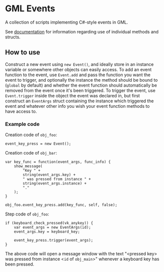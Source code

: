 # GML Events
A collection of scripts implementing C#-style events in GML.

See [documentation](DOCS.md) for information regarding use of individual methods and structs.



## How to use
Construct a new event using `new Event()`, and ideally store in an instance variable or somewhere other objects can easily access. To add an event function to the event, use `Event.add` and pass the function you want the event to trigger, and optionally the instance the method should be bound to (`global` by default) and whether the event function should automatically be removed from the event once it's been triggered. To trigger the event, use `Event.trigger` inside the object the event was declared in, but first construct an `EventArgs` struct containing the instance which triggered the event and whatever other info you wish your event function methods to have access to.

### Example code
Creation code of `obj_foo`:
```gml
event_key_press = new Event();
```

Creation code of `obj_bar`:
```gml
var key_func = function(event_args, func_info) {
	show_message(
		"Key " +
		string(event_args.key) +
		" was pressed from instance " +
		string(event_args.instance) +
		"."
	);
}

obj_foo.event_key_press.add(key_func, self, false);
```

Step code of `obj_foo`:
```gml
if (keyboard_check_pressed(vk_anykey)) {
	var event_args = new EventArgs(id);
	event_args.key = keyboard_key;
	
	event_key_press.trigger(event_args);
}
```

The above code will open a message window with the text "\<pressed key> was pressed from instance \<`id` of `obj_main`>" whenever a keyboard key has been pressed.
